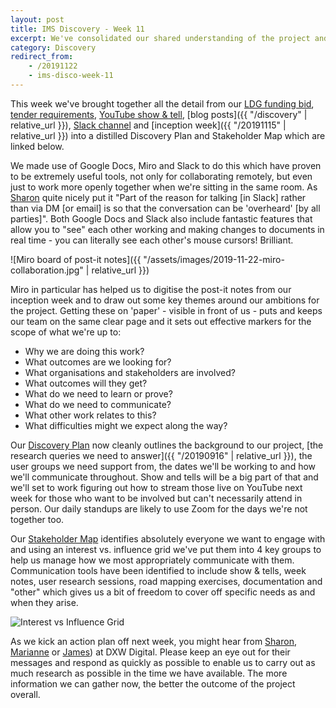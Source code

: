 ```yaml
---
layout: post
title: IMS Discovery - Week 11
excerpt: We've consolidated our shared understanding of the project and made a start on delivery.
category: Discovery
redirect_from:
    - /20191122
    - ims-disco-week-11
---
```

This week we've brought together all the detail from our [LDG funding bid](https://docs.google.com/document/d/1I4EPlTWphcculCRcoeXt-2leX4F8AGTL2XGG9sBE9P4), [tender requirements](https://docs.google.com/spreadsheets/d/1MkzvoOmTRZtSGT18-xSNxeOWNiPkZG7phRg0BUPJsI4), [YouTube show & tell](https://www.youtube.com/watch?v=Mh4wWuZc1ZA), [blog posts]({{ "/discovery" | relative_url }}), [Slack channel](https://localdigital.slack.com/archives/CJW65RNAY/) and [inception week]({{ "/20191115" | relative_url }}) into a distilled Discovery Plan and Stakeholder Map which are linked below.

We made use of Google Docs, Miro and Slack to do this which have proven to be extremely useful tools, not only for collaborating remotely, but even just to work more openly together when we're sitting in the same room. As [Sharon](https://twitter.com/pixlz) quite nicely put it "Part of the reason for talking \[in Slack\] rather than via DM \[or email\] is so that the conversation can be 'overheard' \[by all parties\]". Both Google Docs and Slack also include fantastic features that allow you to "see" each other working and making changes to documents in real time - you can literally see each other's mouse cursors! Brilliant.

![Miro board of post-it notes]({{ "/assets/images/2019-11-22-miro-collaboration.jpg" | relative_url }})

Miro in particular has helped us to digitise the post-it notes from our inception week and to draw out some key themes around our ambitions for the project. Getting these on 'paper' - visible in front of us - puts and keeps our team on the same clear page and it sets out effective markers for the scope of what we're up to:

*   Why we are doing this work?
*   What outcomes are we looking for?
*   What organisations and stakeholders are involved?
*   What outcomes will they get?
*   What do we need to learn or prove?
*   What do we need to communicate?
*   What other work relates to this?
*   What difficulties might we expect along the way?

Our [Discovery Plan](https://docs.google.com/document/d/1MH5J1GQpceK1ak-hu9DJ-qOOARobZq2vaOS1LwXeSRo/) now cleanly outlines the background to our project, [the research queries we need to answer]({{ "/20190916" | relative_url }}), the user groups we need support from, the dates we'll be working to and how we'll communicate throughout. Show and tells will be a big part of that and we'll set to work figuring out how to stream those live on YouTube next week for those who want to be involved but can't necessarily attend in person. Our daily standups are likely to use Zoom for the days we're not together too.

Our [Stakeholder Map](https://miro.com/app/board/o9J_kwYo6Ak=/) identifies absolutely everyone we want to engage with and using an interest vs. influence grid we've put them into 4 key groups to help us manage how we most appropriately communicate with them. Communication tools have been identified to include show & tells, week notes, user research sessions, road mapping exercises, documentation and "other" which gives us a bit of freedom to cover off specific needs as and when they arise.

![Interest vs Influence Grid](https://miro.medium.com/max/1489/1*0rqkQR7ktS_eM7j7rrm_PQ.png)

As we kick an action plan off next week, you might hear from [Sharon](https://twitter.com/pixlz), [Marianne](https://twitter.com/mmkernohan) or [James](https://twitter.com/floppy)) at DXW Digital. Please keep an eye out for their messages and respond as quickly as possible to enable us to carry out as much research as possible in the time we have available. The more information we can gather now, the better the outcome of the project overall.